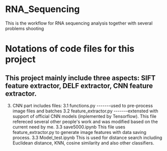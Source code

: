 # RNA_Sequencing
This is the workflow for RNA sequencing analysis together with several problems shooting

# Notations of code files for this project

## This project mainly include three aspects: SIFT feature extractor, DELF extractor, CNN feature extractor.

3. CNN part includes files:
3.1 functions.py -------used to pre-process image files and batches
3.2 feature_extractor.py -------extensted with support of official CNN models (inplemented by Tensorflow). This file refereced several other people's work and was modified based on the current need by me.
3.3 save5000.ipynb This file uses feature_extractor.py to generate image features with data saving process.
3.3 Model_test.ipynb This is used for distance search including Euclidean distance, KNN, cosine similarity and also other classifiers.


